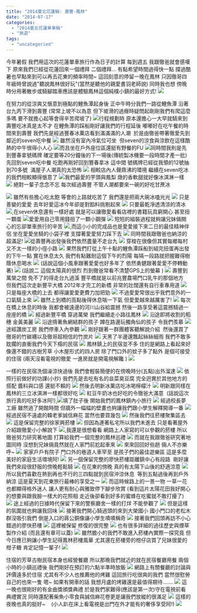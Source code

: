 ```yaml
---
title: "2014夏北花蓮騎: 壽豐-鳳林"
date: "2014-07-17"
categories: 
  - "2014夏北花蓮單車騎"
  - "旅遊"
tags: 
  - "uncategoried"
---
```


今年暑假 我們用這次的花蓮單車旅行作為日子的計算 每到週五 我跟徹爸就會感嘆下 原來我們已經從花蓮回來一個禮拜 二個禮拜... 有點希望時間過得快一點 撐過酷暑也早點來到可以再去花東的頻率時間~ 這回刻意的停留一晚在鳳林 只因徹哥四年級時曾說過"聽說鳳林很好玩"(當然是聽他的親愛書羽老師說) 同時我也想 傍晚時分用著散步或騎腳踏車應該是體驗鳳林這個純樸小鎮的最好方式! ![](images/14525498466_88b4b403fd.jpg)

在努力的從涼爽又愜意到極點的鯉魚潭起身後 正中午時分我們一路從鯉魚潭 沿著台九丙下滑到壽豐 (常常上坡不以為意 但下坡滑的過癮時疑問起剛剛我們有爬這麼多嗎 要不就擔心起等會得辛苦爬坡了) [ ![](images/14361896479_762838bcc3.jpg)](http://flickr.com/photos/33703965@N00/14361896479)行程規劃時 原本還擔心一大早就騎來到壽豐吃冰真是太不才 在鯉魚潭的踩船剛好讓我們的行程延後 嘟嘟好在吃午餐的時間來到壽豐 我們先是經過豐春冰菓店看到滿滿滿的人潮  於是由徹爸帶著徹愛先到鄰近的seven吃中餐 ![](images/14525424006_cfa9d8da92.jpg) 雖然沒有室內冷氣位可坐  但seven的涼食與涼飲在這樣酷熱的中午很得小人心 [ ![](images/14547577872_da547f2214.jpg)](http://flickr.com/photos/33703965@N00/14547577872)而且坐在戶外座位區還挺有野餐的FU [ ![](images/14547578282_e18eae193f.jpg)](http://flickr.com/photos/33703965@N00/14547578282)同時間我則是先到豐春拿號碼牌 確定要等20分鐘後的下一場後(傳統製冰機要一段時間才產一批) 先回到seven吃中餐 吃飽再剛好回到豐春拿冰 這中間 號碼牌已經從我領的12號抽到70多號  滿屋子人潮真的太恐怖 ![](images/14546966314_0707a8831c.jpg) 相較店內人聲鼎沸的環境 繼續在seven吃冰的我們相較顯得愜意了 [ ![](images/14568623943_c2a9edd842.jpg)](http://flickr.com/photos/33703965@N00/14568623943)我們最愛的芋頭與鳳梨 燉的香軟甜就好像冰淇淋一樣 ![](images/14361902529_72f5055ca2.jpg) 絕對一輩子念念不忘 每次經過壽豐 不管人潮都要來一碗的好吃甘蔗冰

![](images/14361926658_95a83359d8.jpg) 雖然有些擔心吃太飽 等會的上路就吃苦了 我們還是把兩大碗冰嗑光光 [![](images/14545113141_52a61bf7b4.jpg)](http://flickr.com/photos/33703965@N00/14545113141) [](http://flickr.com/photos/33703965@N00/14361902529)只是善變的愛愛 去年好愛這冰今年卻是對餡料挑剔起來 [](http://flickr.com/photos/33703965@N00/14361924488)[![](images/14545121141_0ac536cd02.jpg)](http://flickr.com/photos/33703965@N00/14545121141) 只要最乾淨透清涼的清冰 ![](images/14361924488_1791817f87.jpg)[ ](http://flickr.com/photos/33703965@N00/14545121141)在seven休息還有一樣好處 就是可以讓徹愛看看店裡的書籍玩具窮開心 甚至扭一顆蛋 [![](images/14545126041_e592506e42.jpg)](http://flickr.com/photos/33703965@N00/14545126041)愛愛用自己零用錢扭了一顆小鋼彈 [![](images/14547597772_f3692d53df.jpg)](http://flickr.com/photos/33703965@N00/14547597772) 短短的組裝過程就夠讓兄妹倆開心的忘卻單車旅行的辛苦 ![](images/14568640723_544a83eb13.jpg)[ ](http://flickr.com/photos/33703965@N00/14547597772)而這小小的完成品也是愛愛接下來二日的最佳精神伴侶 坐在愛愛坐騎的小袋子裡 支撐著愛愛努力踩下去 ![](images/14545135961_9d5daf4ecb.jpg) 同時間我跟徹爸也納涼的超滿足!  [![](images/14545132901_f4ac4c070b.jpg)](http://flickr.com/photos/33703965@N00/14545132901)從壽豐再出發後我們依然盡量不走台九 ![](images/14362080917_d61cb81230.jpg) 穿梭在很像但其實每鄉每村又不太一樣的小徑小路 ![](images/14546995364_8082c41db5.jpg) 果然我們打從上午十點的鯉魚潭踩船到組完扭蛋再出發的下午一點 實在休息太久 我們有點難耐這個下午的烈陽 每隔一段路就把握難得樹蔭休息喝水 ![](images/14362084017_15b6104705.jpg) (話說這個小風車跟著愛愛也好多年了 依然勇健跟著愛愛不停轉動著) [![](images/14568652953_3a4bf53afe.jpg)](http://flickr.com/photos/33703965@N00/14568652953) (話說二 這個太陽真的很烈 烈到徹爸常看不清楚GPS上的螢幕 ) [![](images/14545143541_fb6ba264ab.jpg)](http://flickr.com/photos/33703965@N00/14545143541) 壽豐到萬榮之間 免不了的得走台九過溪 豐平橋就是以前兆豐農場門口乳牛的那個地方  但我們這次走新豐平大橋 2012年才完工的新橋 非常的壯闊還有自行車專用道 [![](images/14545144541_f573d7d8cc.jpg)](http://flickr.com/photos/33703965@N00/14545144541) 只是每座大橋的上去 都得讓愛愛更費力加把勁 [![](images/14361932749_494ff71afc.jpg)](http://flickr.com/photos/33703965@N00/14361932749) 不過愛愛常很出乎我們意外的一口氣騎上來 ![](images/14568656603_674e4605d5.jpg) 雖然上到橋的高點後得休息喘一下氣 但愛愛越來越厲害了! ![](images/14547003154_29b51110a8.jpg) 每次在橋上休息的時後 我都會被遠邊的河川山谷給震撼 然後一路享受著這震撼騎過一座座的橋 ![](images/14361935689_1f41db6ff2.jpg) 經過新豐平橋 穿過萬榮 我們繼續走小路往鳳林 ![](images/14545150231_6911803925.jpg) 沿途即將收割的稻穗 金黃美麗 ![](images/14361937879_a484d16d5b.jpg) 沿途揹著魚網結群的孩子 蹲在路邊玩獨角仙的孩子 令我們羨慕 ![](images/14525463866_7bd7fddc61.jpg) 途經讚炭工房 我們停車入內參觀 [![](images/14547012574_8ccb11f6a4.jpg)](http://flickr.com/photos/33703965@N00/14547012574) 剛好跟著一群團體客聽解說介紹  然後還買了徹哥的竹碳襪以及徹哥超相信的竹炭片 ![](images/14548555475_ae4106d32f.jpg) 天黑了半邊還飄起絲絲細雨 我們不敢多耽擱的直衝我們今天下榻的民宿 ![](images/14548555965_d7ef4ff26c.jpg) 鳳林鎮上的民宿並不多 住的是網路上看起來好像還不錯的古樹芳草 小木屋形式的四人房 除了門口外的蚊子多了點外 是個可接受的住宿 (兩天沒看電視的徹愛 一進房就是開電視解饞 ) ![](images/14525470386_54801d2001.jpg) 

一樣的在民宿洗個澡涼快過後 我們會輕裝簡便的在傍晚時分(五點)出外溜達 ![](images/14525471196_456a3ea486.jpg) 依照行前做好的功課(小抄) 我們先是去吃有名的韭菜臭豆腐 完全迥異於其他地方的搭配 醬料與口感 還挺不賴的 ![](images/14361964798_99bc4c9fa0.jpg) 然後去明新冰菓店吃冰喝檸檬汁 [![](images/14547631332_f026b81fd9.jpg)](http://flickr.com/photos/33703965@N00/14547631332) 明新跟同樣在鳳林的三立冰淇淋一樣都很好吃 [![](images/14361905810_41e672a4b8.jpg)](http://flickr.com/photos/33703965@N00/14361905810) 紅豆牛奶冰也好吃的令徹爸大滿意  (話說這次旅行真的吃好多冰阿!)[ ![](images/14545165431_14970dd582.jpg)](http://flickr.com/photos/33703965@N00/14545165431)填了肚子後 開始我們的鳳林鎮內小旅行 [![](images/14525480666_60d13b819e.jpg)](http://flickr.com/photos/33703965@N00/14525480666) 經過校長夢工廠 雖然過了開館時間 但牆外一幅幅的壁畫也夠讓我們跟小學生解釋開導一番 ![](images/14547634812_483bf3a092.jpg) 經過民宿不遠處的韓老爹誠信麻花 當然也要買幾包 ![](images/14361972658_9aeb83020c.jpg) 然後我們往菸樓聚集區去 ![](images/14361973948_968a65b2fb.jpg) 這是保留完整的徐家興菸樓 [![](images/14548574445_910c13bb2c.jpg)](http://flickr.com/photos/33703965@N00/14548574445) 但因為連著私宅所以我們未進去 只是看著屋外介紹跟徹愛小小解說下 ![](images/14545172241_d90718e01f.jpg)[ ](http://flickr.com/photos/33703965@N00/14548574445)我還是很想看看 網路上人家寫的可以參觀的菸樓 所以徹爸努力研究著地圖 打算給我們一個完整的鳳林巡禮 ![](images/14361915060_356db55267.jpg) 而就在我跟徹爸研究著地圖同時 沒想到兄妹倆竟然就在人家門前尬起車來 ![](images/14362118277_e7711494e2.jpg) 來來回回好些趟 倆人不亦樂呼~ [![](images/14361919820_1c54d152cb.jpg)](http://flickr.com/photos/33703965@N00/14361919820) 家家戶戶有院子 門口外的巷道人車罕至 是孩子們的最佳遊樂區 這是多麼美好的家庭生活環境阿! ![](images/14545178131_2c116efccf.jpg) 另一個保留完整的廖快菸樓距離鎮中心有段路  剛好讓我們來段很舒服的傍晚輕鬆騎 [![](images/14361925610_0de7aac2d3.jpg)](http://flickr.com/photos/33703965@N00/14361925610) 在花東的傍晚 真的有太陽下山後的舒適涼意 [![](images/14568706863_6e5a073c6f.jpg)](http://flickr.com/photos/33703965@N00/14568706863) 所以我們喜歡在熱到再也不行的三四點就到民宿沖涼休息  等到五點過後再到戶外納涼 這是夏天到花東旅行最棒的享受之一 [![](images/14361969059_711194a055.jpg)](http://flickr.com/photos/33703965@N00/14361969059) 而這時候路上的一景一物 一草一花也都顯得格外迷人 讓人更有耐心與雅致停下腳步欣賞 (看到這片太陽花田我好開心的想要與跟我臉一樣大的花照相 走近後卻看到好多的蜜蜂在吃蜜就不敢打擾了) ![](images/14568695893_4cd57a7ef6.jpg) 途上經過的日據時代保留下來的警察廳舍一樣的打烊 不能參觀了 ![](images/14568700213_64d604b348.jpg) 但是這樣的氛圍就也夠讓我回味 ![](images/14362132367_13723e5a57.jpg) 接著我們開心騎過頭的來到大榮國小 國小門口的老松木群沒吸引我們 倒是入口的蔣公銅像讓小學生嘖嘖稱奇 ![](images/14568702953_698b4afa89.jpg) 接著我們回頭再訪不小心錯過的廖快菸樓 ![](images/14545194401_35118535aa.jpg) 這裡被保留 修復的很完整 ![](images/14525509696_8d0affb3eb.jpg) 也有很多詳細的過往歷史與煙草製作介紹 (而且還有章可以蓋) ![](images/14545199461_d782e383ff.jpg) 雖然膽小的我們不敢進入菸樓內實際一探究竟 但今日應已夠讓小學生記得鳳林菸樓風華 尤其還在菸樓旁的柑仔店買了兄妹很愛的柑子糖 肯定記憶一輩子! ![](images/14548601155_923a0d3fe3.jpg) 

住宿的芳草古樹民宿本身也經營餐廳 所以那晚我們就近的就在民宿餐廳用餐 兩個小時的小鎮巡禮後 我們剛好在預訂的六點半準時放飯 ![](images/14547670282_81680f81d6.jpg) 網路上有關餐廳的討論與評價遠多於住宿 尤其有不少人也推薦他的烤雞 這回旅行吃很爽的我們 當然很慰勞自己的也來一隻 嗯~ 如果有開車的話 我想月盧的烤雞還是最值得期待....... ![](images/14361949810_69bba2fc40.jpg) 這一晚也很剛好的有金曲獎頒獎典禮 於是我們家難得(應該是第一次)守在電視前看典禮實況 同時還配著柴魚小零食與誠信麻花卷更是讓我們放縱的很滿足 ![](images/14525520186_3d9e59e3fe.jpg) 這樣的夜晚也真的挺好~    (小人趴在床上看電視是出門在外才能有的奢侈享受阿!) ![](images/14362011638_e165cfcaa6.jpg)
